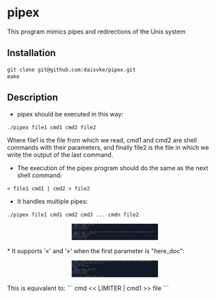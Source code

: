 # pipex
This program mimics pipes and redirections of the Unix system

## Installation
```
git clone git@github.com:daisvke/pipex.git
make
```

## Description
* pipex should be executed in this way:
```
./pipex file1 cmd1 cmd2 file2
```
Where file1 is the file from which we read, cmd1 and cmd2 are shell commands with their parameters,
and finally file2 is the file in which we write the output of the last command.
* The execution of the pipex program should do the same as the next shell command:
```
< file1 cmd1 | cmd2 > file2
```
* It handles multiple pipes:
```
./pipex file1 cmd1 cmd2 cmd3 ... cmdn file2
```
<p align=center>
  <img src="/screenshots/multiple_pipes.png" width="40%" />
</p>
* It supports '«' and '»' when the first parameter is "here_doc":
<p align=center>
  <img src="/screenshots/multiple_pipes_and_heredoc.png" width="40%" />
</p>
This is equivalent to:
```
cmd << LIMITER | cmd1 >> file
```

